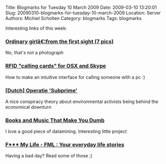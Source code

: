 Title: Blogmarks for Tuesday 10 March 2009
Date: 2009-03-10 13:20:01
Slug: 20090310-blogmarks-for-tuesday-10-march-2009
Location: Server
Authors: Michiel Scholten
Category: blogmarks
Tags: blogmarks

<p>Interesting links of this week:</p>
<h3><a href="http://dilidoo.com/2009/02/27/ordinary_girlfrom_the_first_sight_7_pics.html">Ordinary girlâ€¦from the first sight (7 pics)</a></h3>
<p>No, that's not a photograph</p>
<h3><a href="http://huopio.fi/simo/blog/2009/03/rfid-calling-cards-for-osx-and-skype.html"> RFID "calling cards" for OSX and Skype </a></h3>
<p>How to make an intuitive interface for calling someone with a pc :)</p>
<h3><a href="http://www.nrcnext.nl/opinie/article2168633.ece/Operatie_Subprime">[Dutch] Operatie 'Subprime'</a></h3>
<p>A nice conspiracy theory about environmental activists being behind the economical downturn</p>
<h3><a href="http://blogs.wsj.com/digits/2009/02/27/books-and-music-that-make-you-dumb/?mod=yhoofront">Books and Music That Make You Dumb</a></h3>
<p>I love a good piece of datamining. Interesting little project</p>
<h3><a href="http://www.fmylife.com/">F*** My Life - FML : Your everyday life stories</a></h3>
<p>Having a bad day? Read some of those ;)</p>
